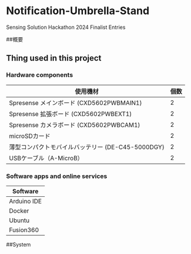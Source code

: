 # Notification-Umbrella-Stand
Sensing Solution Hackathon 2024 Finalist Entries

##概要

## Thing used in this project

### Hardware components

|使用機材|個数|
|----|----|
|Spresense メインボード (CXD5602PWBMAIN1)|2|
|​Spresense 拡張ボード (CXD5602PWBEXT1)|2|
|​Spresense カメラボード (CXD5602PWBCAM1)|2|
|microSDカード|2|
|薄型コンパクトモバイルバッテリー (DE-C45-5000DGY)|2|
|USBケーブル（A-MicroB）|2|

### ​Software apps and online services
|Software|
|----|
|Arduino IDE|
|Docker|
|Ubuntu|
|Fusion360|

##System

